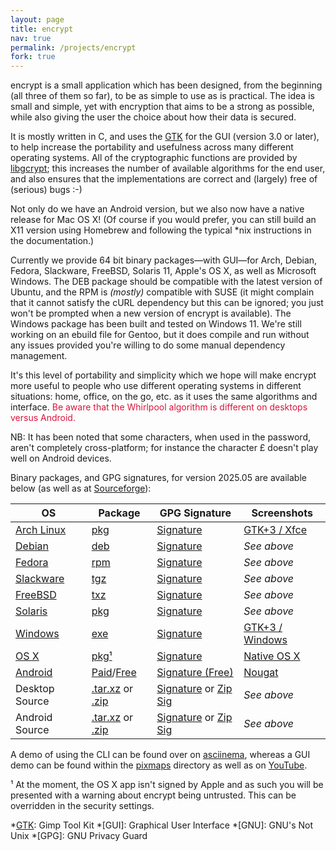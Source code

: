 ```yaml
---
layout: page
title: encrypt
nav: true
permalink: /projects/encrypt
fork: true
---
```


encrypt is a small application which has been designed, from the beginning (all three of them so far), to be as simple to use as is practical. The idea is small and simple, yet with encryption that aims to be a strong as possible, while also giving the user the choice about how their data is secured.

It is mostly written in C, and uses the [GTK][] for the GUI (version 3.0 or later), to help increase the portability and usefulness across many different operating systems. All of the cryptographic functions are provided by [libgcrypt][]; this increases the number of available algorithms for the end user, and also ensures that the implementations are correct and (largely) free of (serious) bugs :-)

Not only do we have an Android version, but we also now have a native release for Mac OS X! (Of course if you would prefer, you can still build an X11 version using Homebrew and following the typical *nix instructions in the documentation.)

Currently we provide 64 bit binary packages&mdash;with GUI&mdash;for Arch, Debian, Fedora, Slackware, FreeBSD, Solaris 11, Apple's OS X, as well as Microsoft Windows. The DEB package should be compatible with the latest version of Ubuntu, and the RPM is _(mostly)_ compatible with SUSE (it might complain that it cannot satisfy the cURL dependency but this can be ignored; you just won't be prompted when a new version of encrypt is available). The Windows package has been built and tested on Windows 11. We're still working on an ebuild file for Gentoo, but it does compile and run without any issues provided you're willing to do some manual dependency management.

It's this level of portability and simplicity which we hope will make encrypt more useful to people who use different operating systems in different situations: home, office, on the go, etc. as it uses the same algorithms and interface. <span style="color:#dc143c;">Be aware that the Whirlpool algorithm is different on desktops versus Android.</span>

NB: It has been noted that some characters, when used in the password, aren't completely cross-platform; for instance the character £ doesn't play well on Android devices.

Binary packages, and GPG signatures, for version 2025.05 are available below (as well as at [Sourceforge]):

|OS|Package|GPG Signature|Screenshots|
|-|-|-|-|
|[Arch Linux]|[pkg][ap]|[Signature][ag]|[GTK+3 / Xfce][as]|
|[Debian]|[deb][dp]|[Signature][dg]|_See above_|
|[Fedora]|[rpm][fp]|[Signature][fg]|_See above_|
|[Slackware]|[tgz][kp]|[Signature][kg]|_See above_|
|[FreeBSD]|[txz][bp]|[Signature][bg]|_See above_|
|[Solaris]|[pkg][sp]|[Signature][sg]|_See above_|
|[Windows]|[exe][wp]|[Signature][wg]|[GTK+3 / Windows][ws]|
|[OS X]|[pkg¹][xp]|[Signature][xg]|[Native OS X][xs]|
|[Android]|[Paid][mp]/[Free][gp]|[Signature (Free)][gg]|[Nougat][ms]|
|Desktop Source|[.tar.xz][rp] or [.zip][rz]|[Signature][rg] or [Zip Sig][ry]|_See above_|
|Android Source|[.tar.xz][qp] or [.zip][qz]|[Signature][qg] or [Zip Sig][qy]|_See above_|

A demo of using the CLI can be found over on [asciinema](https://asciinema.org/a/450022), whereas a GUI demo can be found within the [pixmaps](/pixmaps/encrypt/screencast_linux.mp4) directory as well as on [YouTube](https://youtu.be/4au0MWCjIzI).

¹ At the moment, the OS X app isn't signed by Apple and as such you will be presented with a warning about encrypt being untrusted. This can be overridden in the security settings.

[GTK]: http://www.gtk.org
[libgcrypt]: http://www.gnu.org/software/libgcrypt/
[Android]: http://www.android.com
[SourceForge.net]: http://sourceforge.net
[Homebrew]: http://mxcl.github.com/homebrew/
[Xcode]: https://developer.apple.com/xcode/
[Sourceforge]: https://sourceforge.net/projects/encrypt/

[Arch Linux]: http://www.archlinux.org
[ap]: /downloads/encrypt/2025.05/encrypt-2025.05-1-x86_64.pkg.tar.zst
[ag]: /downloads/encrypt/2025.05/encrypt-2025.05-1-x86_64.pkg.tar.zst.asc
[as]: /pixmaps/encrypt/screenshot_linux_idle.png

[Debian]: http://www.debian.org
[dp]: /downloads/encrypt/2025.05/encrypt_2025.05-1_amd64.deb
[dg]: /downloads/encrypt/2025.05/encrypt_2025.05-1_amd64.deb.asc

[Fedora]: http://fedoraproject.org
[fp]: /downloads/encrypt/2025.05/encrypt-2025.05-1.x86_64.rpm
[fg]: /downloads/encrypt/2025.05/encrypt-2025.05-1.x86_64.rpm.asc

[Slackware]: http://http://www.slackware.com
[kp]: /downloads/encrypt/2025.05/encrypt-2025.05-x86_64-1aa.tgz
[kg]: /downloads/encrypt/2025.05/encrypt-2025.05-x86_64-1aa.tgz.asc

[FreeBSD]: https://www.freebsd.org
[bp]: /downloads/encrypt/2025.05/encrypt-2025.05.pkg
[bg]: /downloads/encrypt/2025.05/encrypt-2025.05.pkg.asc

[Solaris]: https://www.oracle.com/solaris/solaris11/
[sp]: /downloads/encrypt/2025.05/encrypt-2025.05-i386.pkg
[sg]: /downloads/encrypt/2025.05/encrypt-2025.05-i386.pkg.asc

[Windows]: https://www.microsoft.com
[wp]: /downloads/encrypt/2025.05/encrypt-2025.05-install.exe
[wg]: /downloads/encrypt/2025.05/encrypt-2025.05-install.exe.asc
[ws]: /pixmaps/encrypt/screenshot_windows_idle.png

[mp]: https://market.android.com/details?id=net.albinoloverats.android.encrypt
[ms]: /pixmaps/encrypt/screenshot_android_idle.png
[gp]: /downloads/encrypt/2025.05/encrypt-2025.05-free.apk
[gg]: /downloads/encrypt/2025.05/encrypt-2025.05-free.apk.asc

[OS X]: https://www.apple.com
[xp]: /downloads/encrypt/2025.05/encrypt-2025.05-install.pkg
[xg]: /downloads/encrypt/2025.05/encrypt-2025.05-install.pkg.asc
[xs]: /pixmaps/encrypt/screenshot_macosx_idle.png

[rp]: /downloads/encrypt/2025.05/encrypt-2025.05-desktop-src.tar.xz
[rg]: /downloads/encrypt/2025.05/encrypt-2025.05-desktop-src.tar.xz.asc
[rz]: /downloads/encrypt/2025.05/encrypt-2025.05-desktop-src.zip
[ry]: /downloads/encrypt/2025.05/encrypt-2025.05-desktop-src.zip.asc

[qp]: /downloads/encrypt/2025.05/encrypt-2025.05-android-src.tar.xz
[qg]: /downloads/encrypt/2025.05/encrypt-2025.05-android-src.tar.xz.asc
[qz]: /downloads/encrypt/2025.05/encrypt-2025.05-desktop-src.zip
[qy]: /downloads/encrypt/2025.05/encrypt-2025.05-desktop-src.zip.asc

[qr]: https://qrcode.kaywa.com/img.php?s=2&d=https%3A%2F%2Fmarket.android.com%2Fdetails%3Fid%3Dnet.albinoloverats.android.encrypt

*[GTK]: Gimp Tool Kit
*[GUI]: Graphical User Interface
*[GNU]: GNU's Not Unix
*[GPG]: GNU Privacy Guard
